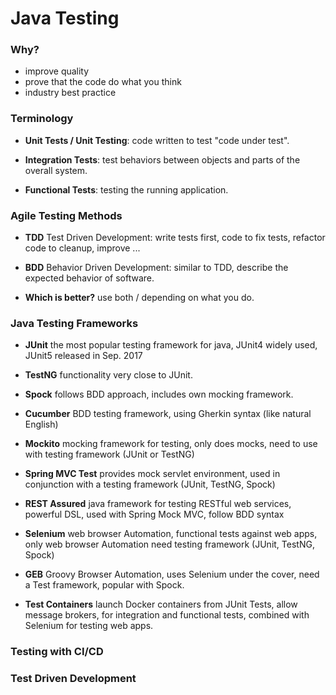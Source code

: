 # Java Testing

### Why?
* improve quality
* prove that the code do what you think
* industry best practice

### Terminology

* **Unit Tests / Unit Testing**: code written to test "code under test".

* **Integration Tests**: test behaviors between objects and parts of the overall system.

* **Functional Tests**: testing the running application.

### Agile Testing Methods

* **TDD** Test Driven Development: write tests first, code to fix tests, refactor code to cleanup, improve ...

* **BDD** Behavior Driven Development: similar to TDD, describe the expected behavior of software.

* **Which is better?** use both / depending on what you do.

### Java Testing Frameworks

* **JUnit** the most popular testing framework for java, JUnit4 widely used, JUnit5 released in Sep. 2017

* **TestNG** functionality very close to JUnit.

* **Spock** follows BDD approach, includes own mocking framework.

* **Cucumber** BDD testing framework, using Gherkin syntax (like natural English)

* **Mockito** mocking framework for testing, only does mocks, need to use with testing framework (JUnit or TestNG)

* **Spring MVC Test** provides mock servlet environment, used in conjunction with a testing framework (JUnit, TestNG, Spock)

* **REST Assured** java framework for testing RESTful web services, powerful DSL, used with Spring Mock MVC, follow BDD syntax

* **Selenium** web browser Automation, functional tests against web apps, only web browser Automation need testing framework (JUnit, TestNG, Spock)

* **GEB** Groovy Browser Automation, uses Selenium under the cover, need a Test framework, popular with Spock.

* **Test Containers** launch Docker containers from JUnit Tests, allow message brokers, for integration and functional tests, combined with Selenium for testing web apps.

### Testing with CI/CD



### Test Driven Development


